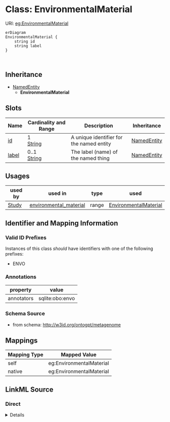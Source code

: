 

# Class: EnvironmentalMaterial



URI: [eg:EnvironmentalMaterial](http://w3id.org/ontogpt/environmental-metagenome/EnvironmentalMaterial)



```mermaid
erDiagram
EnvironmentalMaterial {
    string id  
    string label  
}



```




## Inheritance
* [NamedEntity](NamedEntity.md)
    * **EnvironmentalMaterial**



## Slots

| Name | Cardinality and Range | Description | Inheritance |
| ---  | --- | --- | --- |
| [id](id.md) | 1 <br/> [String](String.md) | A unique identifier for the named entity | [NamedEntity](NamedEntity.md) |
| [label](label.md) | 0..1 <br/> [String](String.md) | The label (name) of the named thing | [NamedEntity](NamedEntity.md) |





## Usages

| used by | used in | type | used |
| ---  | --- | --- | --- |
| [Study](Study.md) | [environmental_material](environmental_material.md) | range | [EnvironmentalMaterial](EnvironmentalMaterial.md) |






## Identifier and Mapping Information


### Valid ID Prefixes

Instances of this class *should* have identifiers with one of the following prefixes:

* ENVO






### Annotations

| property | value |
| --- | --- |
| annotators | sqlite:obo:envo |



### Schema Source


* from schema: http://w3id.org/ontogpt/metagenome





## Mappings

| Mapping Type | Mapped Value |
| ---  | ---  |
| self | eg:EnvironmentalMaterial |
| native | eg:EnvironmentalMaterial |





## LinkML Source

<!-- TODO: investigate https://stackoverflow.com/questions/37606292/how-to-create-tabbed-code-blocks-in-mkdocs-or-sphinx -->

### Direct

<details>
```yaml
name: EnvironmentalMaterial
id_prefixes:
- ENVO
annotations:
  annotators:
    tag: annotators
    value: sqlite:obo:envo
from_schema: http://w3id.org/ontogpt/metagenome
is_a: NamedEntity

```
</details>

### Induced

<details>
```yaml
name: EnvironmentalMaterial
id_prefixes:
- ENVO
annotations:
  annotators:
    tag: annotators
    value: sqlite:obo:envo
from_schema: http://w3id.org/ontogpt/metagenome
is_a: NamedEntity
attributes:
  id:
    name: id
    annotations:
      prompt.skip:
        tag: prompt.skip
        value: 'true'
    description: A unique identifier for the named entity
    comments:
    - this is populated during the grounding and normalization step
    from_schema: http://w3id.org/ontogpt/metagenome
    rank: 1000
    identifier: true
    alias: id
    owner: EnvironmentalMaterial
    domain_of:
    - NamedEntity
    - Publication
    range: string
    required: true
  label:
    name: label
    annotations:
      owl:
        tag: owl
        value: AnnotationProperty, AnnotationAssertion
    description: The label (name) of the named thing
    from_schema: http://w3id.org/ontogpt/metagenome
    aliases:
    - name
    rank: 1000
    slot_uri: rdfs:label
    alias: label
    owner: EnvironmentalMaterial
    domain_of:
    - NamedEntity
    range: string

```
</details>